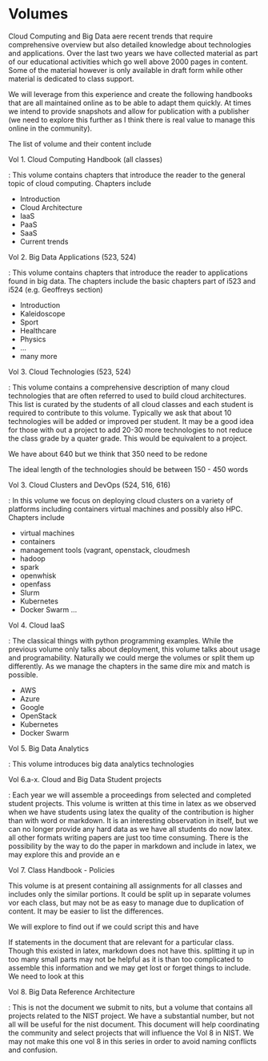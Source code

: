 # Volumes

Cloud Computing and Big Data aere recent trends that require
comprehensive overview but also detailed knowledge about technologies
and applications. Over the last two years we have collected material
as part of our educational activities which go well above 2000 pages
in content. Some of the material however is only available in draft
form while other material is dedicated to class support.

We will leverage from this experience and create the following
handbooks that are all maintained online as to be able to adapt them
quickly. At times we intend to provide snapshots and allow for
publication with a publisher (we need to explore this further as I
think there is real value to manage this online in the community).

The list of volume and their content include

Vol 1. Cloud Computing Handbook (all classes)

:  This volume contains chapters that introduce the reader to the
   general topic of cloud computing. Chapters include

   * Introduction
   * Cloud Architecture
   * IaaS
   * PaaS
   * SaaS
   * Current trends

Vol 2. Big Data Applications (523, 524)

:  This volume contains chapters that introduce the reader to
   applications found in big data. The chapters include the basic
   chapters part of i523 and i524 (e.g. Geoffreys section)

   * Introduction
   * Kaleidoscope
   * Sport
   * Healthcare
   * Physics
   * ...
   * many more

Vol 3. Cloud Technologies (523, 524)

:  This volume contains a comprehensive description of many cloud
   technologies that are often referred to used to build cloud
   architectures. This list is curated by the students of all cloud
   classes and each student is required to contribute to this volume.
   Typically we ask that about 10 technologies will be added or
   improved per student. It may be a good idea for those with out a
   project to add 20-30 more technologies to not reduce the class grade
   by a quater grade. This would be equivalent to a project.

   We have about 640 but we think that 350 need to be redone

   The ideal length of the technologies should be between 150 - 450 words

Vol 3. Cloud Clusters and DevOps (524, 516, 616)

: In this volume we focus on deploying cloud clusters on a variety of
  platforms including containers virtual machines and possibly also
  HPC. Chapters include

  * virtual machines
  * containers
  * management tools (vagrant, openstack, cloudmesh
  * hadoop
  * spark
  * openwhisk
  * openfass
  * Slurm
  * Kubernetes
  * Docker Swarm
  ...

Vol 4. Cloud IaaS

: The classical things with python programming examples. While the
  previous volume only talks about deployment, this volume talks about
  usage and programability. Naturally we could merge the volumes or
  split them up differently. As we manage the chapters in the same
  dire mix and match is possible.

  * AWS
  * Azure
  * Google
  * OpenStack
  * Kubernetes
  * Docker Swarm
  
Vol 5. Big Data Analytics

: This volume introduces big data analytics technologies


Vol 6.a-x. Cloud and Big Data Student projects

: Each year we will assemble a proceedings from selected and completed
  student projects. This volume is written at this time in latex as we
  observed when we have students using latex the quality of the
  contribution is higher than with word or markdown. It is an
  interesting observation in itself, but we can no longer provide any
  hard data as we have all students do now latex. all other formats
  writing papers are just too time consuming. There is the possibility
  by the way to do the paper in markdown and include in latex, we may
  explore this and provide an e


Vol 7. Class Handbook - Policies

This volume is at present containing all assignments for all classes
and includes only the similar portions. It could be split up in
separate volumes vor each class, but may not be as easy to manage due
to duplication of content. It may be easier to list the differences.

We will explore to find out if we could script this and have

If statements in the document that are relevant for a particular
class. Though this existed in latex, markdown does not have this.
splitting it up in too many small parts may not be helpful as it is
than too complicated to assemble this information and we may get lost
or forget things to include. We need to look at this

Vol 8. Big Data Reference Architecture

: This is not the document we submit to nits, but a volume that
  contains all projects related to the NIST project. We have a
  substantial number, but not all will be useful for the nist
  document. This document will help coordinating the community and
  select projects that will influence the Vol 8 in NIST. We may not
  make this one vol 8 in this series in order to avoid naming
  conflicts and confusion.



